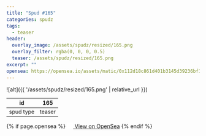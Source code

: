 ```yaml
---
title: "Spud #165"
categories: spudz
tags:
  - teaser
header:
  overlay_image: /assets/spudz/resized/165.png
  overlay_filter: rgba(0, 0, 0, 0.5)
  teaser: /assets/spudz/resized/165.png
excerpt: ""
opensea: https://opensea.io/assets/matic/0x112d18c861d401b3145d39236bf149f01e18beed/165
---
```

![alt]({{ '/assets/spudz/resized/165.png' | relative_url }})

| id | 165 |
|-|-|
| spud type | teaser |

{% if page.opensea %}
<a href="{{page.opensea}}" class="btn btn--info" onclick="window.open(this.href, '_blank'); return false;"><img src="/assets/images/opensea.svg" width="16px"><span>  View on OpenSea</span></a>
{% endif %}
